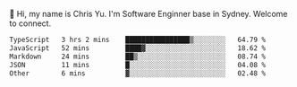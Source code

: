👋 Hi, my name is Chris Yu. I'm Software Enginner base in Sydney. Welcome to connect.

<!--START_SECTION:waka-->

```txt
TypeScript   3 hrs 2 mins    ████████████████▒░░░░░░░░   64.79 %
JavaScript   52 mins         ████▓░░░░░░░░░░░░░░░░░░░░   18.62 %
Markdown     24 mins         ██▒░░░░░░░░░░░░░░░░░░░░░░   08.74 %
JSON         11 mins         █░░░░░░░░░░░░░░░░░░░░░░░░   04.08 %
Other        6 mins          ▓░░░░░░░░░░░░░░░░░░░░░░░░   02.48 %
```

<!--END_SECTION:waka-->
